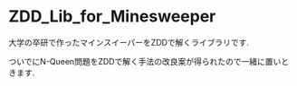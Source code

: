 # ZDD_Lib_for_Minesweeper

大学の卒研で作ったマインスイーパーをZDDで解くライブラリです.

ついでにN-Queen問題をZDDで解く手法の改良案が得られたので一緒に置いときます.

